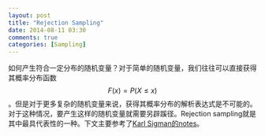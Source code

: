 ```yaml
---
layout: post
title: "Rejection Sampling"
date: 2014-08-11 03:30
comments: true
categories: [Sampling]
---
```


如何产生符合一定分布的随机变量？对于简单的随机变量，我们往往可以直接获得其概率分布函数$$F(x)=P(X\leqslant x)$$。但是对于更多复杂的随机变量来说，获得其概率分布的解析表达式是不可能的。对于这种情况，要产生这样的随机变量就需要另辟蹊径。Rejection sampling就是其中最具代表性的一种。下文主要参考了[Karl Sigman的notes](http://www.columbia.edu/~ks20/4703-Sigman/Monte-Carlo-Sigman.html "Karl Sigman's Lecture Notes on Monte Carlo Simulation")。

